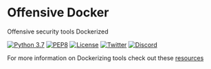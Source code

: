 # Offensive Docker

Offensive security tools Dockerized

[![Python 3.7](https://img.shields.io/badge/python-3.7-FADA5E.svg?logo=python)](https://www.python.org/) [![PEP8](https://img.shields.io/badge/code%20style-pep8-orange.svg)](https://www.python.org/dev/peps/pep-0008/) [![License](https://img.shields.io/badge/license-GPL3-lightgrey.svg)](https://www.gnu.org/licenses/gpl-3.0.en.html) [![Twitter](https://img.shields.io/badge/twitter-sneakerhax-blue?logo=twitter)](https://twitter.com/sneakerhax) [![Discord](https://img.shields.io/badge/discord-sneakerhax-darkblue?logo=discord)](https://discordapp.com/invite/wpxpYM3) 

For more information on Dockerizing tools check out these [resources](https://github.com/sneakerhax/OffensiveDocker/blob/master/Docker%20-%20Resources.md)
